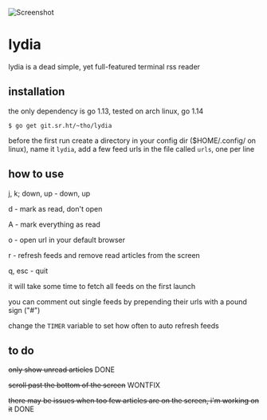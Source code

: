 ![Screenshot](https://i.imgur.com/iTe1Rpw.png)

# lydia

lydia is a dead simple, yet full-featured terminal rss reader

## installation

the only dependency is go 1.13, tested on arch linux, go 1.14

    $ go get git.sr.ht/~tho/lydia

before the first run create a directory in your config dir ($HOME/.config/ on
linux), name it `lydia`, add a few feed urls in the file called `urls`,
one per line

## how to use
j, k; down, up - down, up

d - mark as read, don't open

A - mark everything as read

o - open url in your default browser

r - refresh feeds and remove read articles from the screen

q, esc - quit



it will take some time to fetch all feeds on the first launch

you can comment out single feeds by prepending their urls with a pound sign ("#")

change the `TIMER` variable to set how often to auto refresh feeds

## to do

~~only show unread articles~~ DONE

~~scroll past the bottom of the screen~~ WONTFIX

~~there may be issues when too few articles are on the screen, i'm working on it~~ DONE

